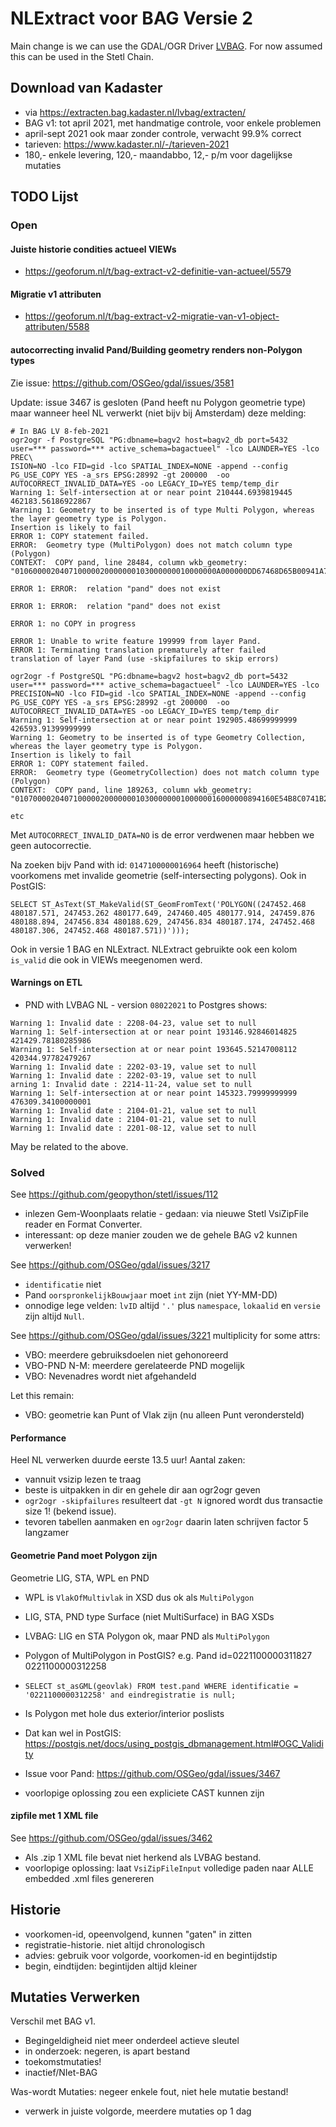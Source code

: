 # NLExtract voor BAG Versie 2

Main change is we can use the GDAL/OGR Driver [LVBAG](https://gdal.org/drivers/vector/lvbag.html).
For now assumed this can be used in the Stetl Chain.

## Download van Kadaster

* via https://extracten.bag.kadaster.nl/lvbag/extracten/
* BAG v1: tot april 2021, met handmatige controle, voor enkele problemen
* april-sept 2021 ook maar zonder controle, verwacht 99.9% correct
* tarieven: https://www.kadaster.nl/-/tarieven-2021 
* 180,- enkele levering, 120,- maandabbo, 12,- p/m voor dagelijkse mutaties

## TODO Lijst 

### Open

#### Juiste historie condities actueel VIEWs

* https://geoforum.nl/t/bag-extract-v2-definitie-van-actueel/5579

#### Migratie v1 attributen

* https://geoforum.nl/t/bag-extract-v2-migratie-van-v1-object-attributen/5588

#### autocorrecting invalid Pand/Building geometry renders non-Polygon types

Zie issue: https://github.com/OSGeo/gdal/issues/3581
               
Update: issue 3467 is gesloten (Pand heeft nu Polygon geometrie type) maar wanneer heel NL verwerkt (niet bijv bij Amsterdam) 
deze melding:

    # In BAG LV 8-feb-2021
    ogr2ogr -f PostgreSQL "PG:dbname=bagv2 host=bagv2_db port=5432 user=*** password=*** active_schema=bagactueel" -lco LAUNDER=YES -lco PREC\
    ISION=NO -lco FID=gid -lco SPATIAL_INDEX=NONE -append --config PG_USE_COPY YES -a_srs EPSG:28992 -gt 200000  -oo AUTOCORRECT_INVALID_DATA=YES -oo LEGACY_ID=YES temp/temp_dir
    Warning 1: Self-intersection at or near point 210444.6939819445 462183.56186922867
    Warning 1: Geometry to be inserted is of type Multi Polygon, whereas the layer geometry type is Polygon.
    Insertion is likely to fail
    ERROR 1: COPY statement failed.
    ERROR:  Geometry type (MultiPolygon) does not match column type (Polygon)
    CONTEXT:  COPY pand, line 28484, column wkb_geometry: "010600002040710000020000000103000000010000000A000000DD67468D65B00941A7A55A3F9E351C416ABC749391B00941..."
    
    ERROR 1: ERROR:  relation "pand" does not exist
    
    ERROR 1: ERROR:  relation "pand" does not exist
    
    ERROR 1: no COPY in progress
    
    ERROR 1: Unable to write feature 199999 from layer Pand.
    ERROR 1: Terminating translation prematurely after failed
    translation of layer Pand (use -skipfailures to skip errors)

    ogr2ogr -f PostgreSQL "PG:dbname=bagv2 host=bagv2_db port=5432 user=*** password=*** active_schema=bagactueel" -lco LAUNDER=YES -lco PRECISION=NO -lco FID=gid -lco SPATIAL_INDEX=NONE -append --config PG_USE_COPY YES -a_srs EPSG:28992 -gt 200000  -oo AUTOCORRECT_INVALID_DATA=YES -oo LEGACY_ID=YES temp/temp_dir
    Warning 1: Self-intersection at or near point 192905.48699999999 426593.91399999999
    Warning 1: Geometry to be inserted is of type Geometry Collection, whereas the layer geometry type is Polygon.
    Insertion is likely to fail
    ERROR 1: COPY statement failed.
    ERROR:  Geometry type (GeometryCollection) does not match column type (Polygon)
    CONTEXT:  COPY pand, line 189263, column wkb_geometry: "0107000020407100000200000001030000000100000016000000894160E54B8C0741B29DEFA787091A4121B07268668C0741..."
    
    etc

Met `AUTOCORRECT_INVALID_DATA=NO` is de error verdwenen maar hebben we geen autocorrectie.

Na zoeken bijv Pand with id: `0147100000016964` heeft (historische) voorkomens met invalide geometrie (self-intersecting polygons).
Ook in PostGIS:

    SELECT ST_AsText(ST_MakeValid(ST_GeomFromText('POLYGON((247452.468 480187.571, 247453.262 480177.649, 247460.405 480177.914, 247459.876 480188.894, 247456.834 480188.629, 247456.834 480187.174, 247452.468 480187.306, 247452.468 480187.571))')));

Ook in versie 1 BAG en NLExtract. NLExtract gebruikte ook een kolom `is_valid` die ook in VIEWs meegenomen werd.


#### Warnings on ETL
 
* PND with LVBAG NL - version `08022021` to Postgres shows:

```
Warning 1: Invalid date : 2208-04-23, value set to null
Warning 1: Self-intersection at or near point 193146.92846014825 421429.78180285986
Warning 1: Self-intersection at or near point 193645.52147008112 420344.97782479267
Warning 1: Invalid date : 2202-03-19, value set to null
Warning 1: Invalid date : 2202-03-19, value set to null
arning 1: Invalid date : 2214-11-24, value set to null
Warning 1: Self-intersection at or near point 145323.79999999999 476309.34100000001
Warning 1: Invalid date : 2104-01-21, value set to null
Warning 1: Invalid date : 2104-01-21, value set to null
Warning 1: Invalid date : 2201-08-12, value set to null

```
 
May be related to the above.

### Solved

See https://github.com/geopython/stetl/issues/112

* inlezen Gem-Woonplaats relatie - gedaan: via nieuwe Stetl VsiZipFile reader en Format Converter.
* interessant: op deze manier zouden we de gehele BAG v2 kunnen verwerken!

See https://github.com/OSGeo/gdal/issues/3217

* `identificatie` niet
* Pand `oorspronkelijkBouwjaar` moet `int` zijn (niet YY-MM-DD)
* onnodige lege velden: `lvID` altijd `'.'` plus `namespace`, `lokaalid` en `versie` zijn altijd `Null`.  

See https://github.com/OSGeo/gdal/issues/3221 multiplicity for some attrs:


* VBO: meerdere gebruiksdoelen niet gehonoreerd
* VBO-PND N-M: meerdere gerelateerde PND mogelijk
* VBO: Nevenadres wordt niet afgehandeld

Let this remain:

* VBO: geometrie kan Punt of Vlak zijn (nu alleen Punt verondersteld)

#### Performance

Heel NL verwerken duurde eerste 13.5 uur! Aantal zaken:

* vannuit vsizip lezen te traag
* beste is uitpakken in dir en gehele dir aan ogr2ogr geven  
* `ogr2ogr -skipfailures` resulteert dat `-gt N` ignored wordt dus transactie size 1! (bekend issue).
* tevoren tabellen aanmaken en `ogr2ogr` daarin laten schrijven factor 5 langzamer

#### Geometrie Pand moet Polygon zijn

Geometrie LIG, STA, WPL en PND

* WPL is `VlakOfMultivlak` in XSD dus ok als `MultiPolygon`
* LIG, STA, PND type Surface (niet MultiSurface) in BAG XSDs
* LVBAG: LIG en STA Polygon ok, maar PND als `MultiPolygon`
* Polygon of MultiPolygon in PostGIS? e.g. Pand id=0221100000311827 0221100000312258
* `SELECT st_asGML(geovlak) FROM test.pand WHERE identificatie = '0221100000312258' and eindregistratie is null;`  
* Is Polygon met hole dus exterior/interior poslists
* Dat kan wel in PostGIS: https://postgis.net/docs/using_postgis_dbmanagement.html#OGC_Validity
* Issue voor Pand: https://github.com/OSGeo/gdal/issues/3467

* voorlopige oplossing zou een expliciete CAST kunnen zijn


#### zipfile met 1 XML file

See https://github.com/OSGeo/gdal/issues/3462

* Als .zip 1 XML file bevat niet herkend als LVBAG bestand. 
* voorlopige oplossing: laat `VsiZipFileInput` volledige paden naar ALLE embedded .xml files genereren

## Historie 

* voorkomen-id, opeenvolgend, kunnen "gaten" in zitten
* registratie-historie. niet altijd chronologisch
* advies: gebruik voor volgorde, voorkomen-id en begintijdstip
* begin, eindtijden: begintijden altijd kleiner 

## Mutaties Verwerken

Verschil met BAG v1.

* Begingeldigheid niet meer onderdeel actieve sleutel
* in onderzoek: negeren, is apart bestand
* toekomstmutaties!
* inactief/NIet-BAG

Was-wordt Mutaties: negeer enkele fout, niet hele mutatie bestand!

* verwerk in juiste volgorde, meerdere mutaties op 1 dag

